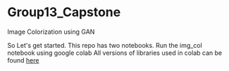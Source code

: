 # Group13_Capstone
Image Colorization using GAN

So Let's get started.
This repo has two notebooks.
Run the img_col notebook using google colab
All versions of libraries used in colab can be found [here](https://www.google.com)
